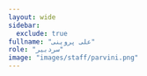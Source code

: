 ```yaml
---
layout: wide
sidebar:
  exclude: true
fullname: "علی پروینی"
role: "سردبیر"
image: "images/staff/parvini.png"
---
```

